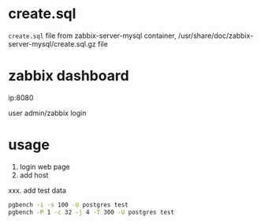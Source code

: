 # create.sql
`create.sql` file from zabbix-server-mysql container, /usr/share/doc/zabbix-server-mysql/create.sql.gz file

# zabbix dashboard
ip:8080 

user admin/zabbix login

# usage

1. login web page
2. add host


xxx. add test data
```bash
pgbench -i -s 100 -U postgres test
pgbench -P 1 -c 32 -j 4 -T 300 -U postgres test
```